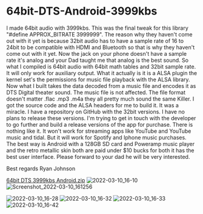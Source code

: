 
# 64bit-DTS-Android-3999kbs

I made 64bit audio with 3999kbs. This was the final tweak for this library "#define APPROX_BITRATE 3999999". The reason why they haven't come out with it yet is because 32bit audio has to have a sample rate of 16 to 24bit to be compatible with HDMI and Bluetooth so that is why they haven't come out with it yet. Now the jack on your phone doesn't have a sample rate it's analog and your Dad taught me that analog is the best sound. So what I compiled is 64bit audio with 64bit math tables and 32bit sample rate. It will only work for auxiliary output. What it actually is it is a ALSA plugin the kernel set's the permissions for music file playback with the ALSA library. Now what I built takes the data decoded from a music file and encodes it as DTS Digital theater sound. The music file is not affected. The file format doesn't matter .flac .mp3 .m4a they all pretty much sound the same Killer. I got the source code and the ALSA headers for me to build it. It was a miracle. I have a repository on GitHub with the 32bit versions. I have no plans to release these versions. I'm trying to get in touch with the developer to go further and build a release versions of the app for purchase. There is nothing like it. It won't work for streaming apps like YouTube and YouTube music and tidal. But it will work for Spotify and Iphone music purchases. The best way is Android with a 128GB SD card and Poweramp music player and the retro metallic skin both are paid under $10 bucks for both it has the best user interface. Please forward to your dad he will be very interested.



Best regards
Ryan Johnson

[64bit DTS 3999kbs Android.zip](https://github.com/toshiba6012/64bit-DTS-Android/files/8227785/64bit.DTS.3999kbs.Android.zip)
![2022-03-10_16-10](https://user-images.githubusercontent.com/51103416/157776732-4e9480e9-837c-405e-b204-8af74ea96597.png)
![Screenshot_2022-03-10_161256](https://user-images.githubusercontent.com/51103416/157777024-d6382ca1-430f-4b6f-85c4-8069f0033922.jpg)

![2022-03-10_16-28](https://user-images.githubusercontent.com/51103416/157778438-f7a97833-15e3-487b-ad0b-29e9e09d2e51.png)
![2022-03-10_16-32](https://user-images.githubusercontent.com/51103416/157778778-96f0c784-2f85-4f44-947c-2a3079c63292.png)
![2022-03-10_16-33](https://user-images.githubusercontent.com/51103416/157778783-a1d1c759-3c2e-4158-8972-ff42d35ca583.png)
![2022-03-10_16-42](https://user-images.githubusercontent.com/51103416/157779662-393f7d4b-869c-480d-845b-fd563b5a9abc.png)
